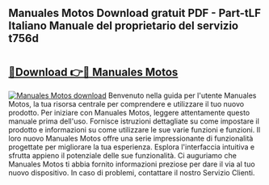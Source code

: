 ## Manuales Motos Download gratuit PDF - Part-tLF Italiano Manuale del proprietario del servizio t756d

# <h2><a href="http://dfaute.blite.top/?on=Manuales+Motos">🔗Download 👉🔴 Manuales Motos</a></h2>

[![Manuales Motos download](https://i.imgur.com/lujVjoI.png)](http://dfaute.blite.top/?on=Manuales+Motos)
Benvenuto nella guida per l'utente Manuales Motos, la tua risorsa centrale per comprendere e utilizzare il tuo nuovo prodotto. Per iniziare con Manuales Motos, leggere attentamente questo manuale prima dell'uso. Fornisce istruzioni dettagliate su come impostare il prodotto e informazioni su come utilizzare le sue varie funzioni e funzioni. Il loro nuovo Manuales Motos offre una serie impressionante di funzionalità progettate per migliorare la tua esperienza. Esplora l'interfaccia intuitiva e sfrutta appieno il potenziale delle sue funzionalità. Ci auguriamo che Manuales Motos ti abbia fornito informazioni preziose per dare il via al tuo nuovo dispositivo. In caso di problemi, contattare il nostro Servizio Clienti.
